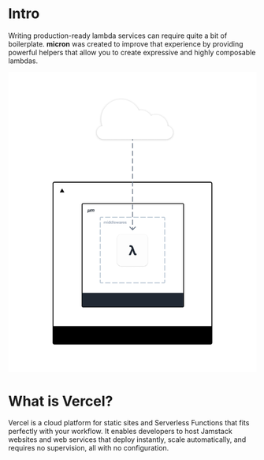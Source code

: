 # Intro
Writing production-ready lambda services can require quite a bit of boilerplate. __micron__ was created to improve that experience by providing powerful helpers that allow you to create expressive and highly composable lambdas.

![architecture diagram](assets/diagram.png)

# What is Vercel?
​Vercel is a cloud platform for static sites and Serverless Functions that fits perfectly with your workflow. It enables developers to host Jamstack websites and web services that deploy instantly, scale automatically, and requires no supervision, all with no configuration.
